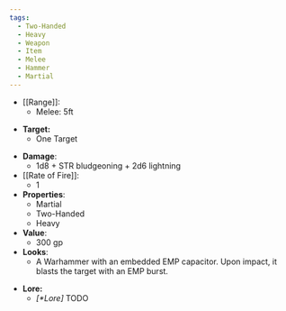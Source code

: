 ```yaml
---
tags:
  - Two-Handed
  - Heavy
  - Weapon
  - Item
  - Melee
  - Hammer
  - Martial
---
```

* [[Range]]:
	* Melee: 5ft
- **Target:**
	- One Target
* __Damage__:
	* 1d8 + STR bludgeoning + 2d6 lightning
* [[Rate of Fire]]:
	* 1
* __Properties__:
	* Martial
	* Two-Handed
	* Heavy
* **Value**:
	* 300 gp
* **Looks**:
	* A Warhammer with an embedded EMP capacitor. Upon impact, it blasts the target with an EMP burst.
- **Lore:**
	- *\[\*Lore]* TODO